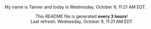 My name is Tanner and today is Wednesday, October 9, 11:21 AM EDT.

<p align="center">This <i>README</i> file is generated <b>every 3 hours</b>!</br>Last refresh: Wednesday, October 9, 11:21 AM EDT<br /></p>
